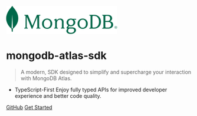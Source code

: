 ![logo](./mongo-sm.png)

# mongodb-atlas-sdk

> A modern, SDK designed to simplify and supercharge your interaction with MongoDB Atlas.

- TypeScript-First Enjoy fully typed APIs for improved developer experience and better code quality.

[GitHub](https://github.com/shivarm/mongodb-atlas-sdk)
[Get Started](./home.md)
